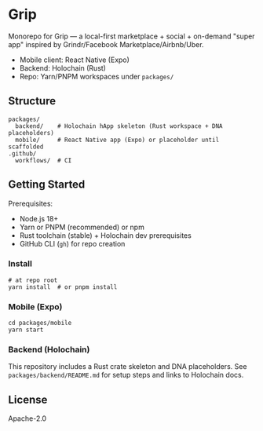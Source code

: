 # Grip

Monorepo for Grip — a local-first marketplace + social + on-demand "super app" inspired by Grindr/Facebook Marketplace/Airbnb/Uber.

- Mobile client: React Native (Expo)
- Backend: Holochain (Rust)
- Repo: Yarn/PNPM workspaces under `packages/`

## Structure

```
packages/
  backend/    # Holochain hApp skeleton (Rust workspace + DNA placeholders)
  mobile/     # React Native app (Expo) or placeholder until scaffolded
.github/
  workflows/  # CI
```

## Getting Started

Prerequisites:
- Node.js 18+
- Yarn or PNPM (recommended) or npm
- Rust toolchain (stable) + Holochain dev prerequisites
- GitHub CLI (`gh`) for repo creation

### Install

```
# at repo root
yarn install  # or pnpm install
```

### Mobile (Expo)

```
cd packages/mobile
yarn start
```

### Backend (Holochain)

This repository includes a Rust crate skeleton and DNA placeholders. See `packages/backend/README.md` for setup steps and links to Holochain docs.

## License

Apache-2.0


